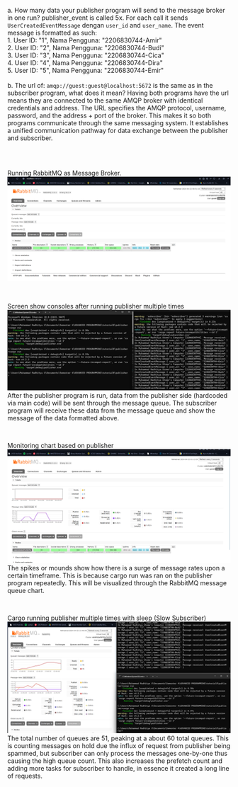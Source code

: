 a. How many data your publisher program will send to the message broker in one
run?
publisher_event is called 5x. For each call it sends `UserCreatedEventMessage` dengan `user_id` and `user_name`. The event message is formatted as such: <br>
    1. User ID: "1", Nama Pengguna: "2206830744-Amir" <br>
    2. User ID: "2", Nama Pengguna: "2206830744-Budi" <br>
    3. User ID: "3", Nama Pengguna: "2206830744-Cica" <br>
    4. User ID: "4", Nama Pengguna: "2206830744-Dira" <br>
    5. User ID: "5", Nama Pengguna: "2206830744-Emir" <br>
<br>
b. The url of: `amqp://guest:guest@localhost:5672` is the same as in the subscriber program, what does it mean?
Having both programs have the url means they are connected to the same AMQP broker with identical credentials and address. The URL specifies the AMQP protocol, username, password, and the address + port of the broker. This makes it so both programs communicate through the same messaging system. It establishes a unified communication pathway for data exchange between the publisher and subscriber.

<br>
<br>

Running RabbitMQ as Message Broker.
![alt text](Screenshots/rabbitmq.png)

<br>

Screen show consoles after running publisher multiple times
![alt text](Screenshots/sending.png)
After the publisher program is run, data from the publisher side (hardcoded via main code) will be sent through the message queue. The subscriber program will receive these data from the message queue and show the message of the data formatted above.

<br>

Monitoring chart based on publisher
![alt text](Screenshots/messagerates.png)
The spikes or mounds show how there is a surge of message rates upon a certain timeframe. This is because cargo run was ran on the publisher program repeatedly. This will be visualized through the RabbitMQ message queue chart.

<br>

Cargo running publisher multiple times with sleep (Slow Subscriber)
![alt text](Screenshots/spampublisher.png)
The total number of queues are 51, peaking at a about 60 total queues. This is counting messages on hold due the influx of request from publisher being spammed, but subscriber can only process the messages one-by-one thus causing the high queue count. This also increases the prefetch count and adding more tasks for subscriber to handle, in essence it created a long line of requests.

<br>
